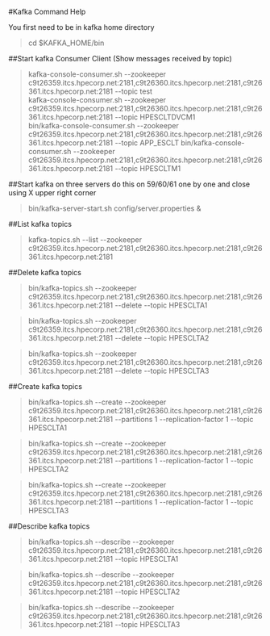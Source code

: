 #Kafka Command Help

You first need to be in kafka home directory

>cd $KAFKA_HOME/bin

##Start kafka Consumer Client (Show messages received by topic)
>kafka-console-consumer.sh --zookeeper c9t26359.itcs.hpecorp.net:2181,c9t26360.itcs.hpecorp.net:2181,c9t26361.itcs.hpecorp.net:2181 --topic test  
>kafka-console-consumer.sh --zookeeper c9t26359.itcs.hpecorp.net:2181,c9t26360.itcs.hpecorp.net:2181,c9t26361.itcs.hpecorp.net:2181 --topic HPESCLTDVCM1  
>bin/kafka-console-consumer.sh --zookeeper c9t26359.itcs.hpecorp.net:2181,c9t26360.itcs.hpecorp.net:2181,c9t26361.itcs.hpecorp.net:2181 --topic APP_ESCLT
>bin/kafka-console-consumer.sh --zookeeper c9t26359.itcs.hpecorp.net:2181,c9t26360.itcs.hpecorp.net:2181,c9t26361.itcs.hpecorp.net:2181 --topic HPESCLTM1

##Start kafka on three servers
do this on 59/60/61 one by one and close using X upper right corner
>bin/kafka-server-start.sh config/server.properties &

##List kafka topics
>kafka-topics.sh --list --zookeeper c9t26359.itcs.hpecorp.net:2181,c9t26360.itcs.hpecorp.net:2181,c9t26361.itcs.hpecorp.net:2181

##Delete kafka topics
>bin/kafka-topics.sh --zookeeper c9t26359.itcs.hpecorp.net:2181,c9t26360.itcs.hpecorp.net:2181,c9t26361.itcs.hpecorp.net:2181 --delete --topic HPESCLTA1

>bin/kafka-topics.sh --zookeeper c9t26359.itcs.hpecorp.net:2181,c9t26360.itcs.hpecorp.net:2181,c9t26361.itcs.hpecorp.net:2181 --delete --topic HPESCLTA2

>bin/kafka-topics.sh --zookeeper c9t26359.itcs.hpecorp.net:2181,c9t26360.itcs.hpecorp.net:2181,c9t26361.itcs.hpecorp.net:2181 --delete --topic HPESCLTA3

##Create kafka topics
>bin/kafka-topics.sh --create --zookeeper c9t26359.itcs.hpecorp.net:2181,c9t26360.itcs.hpecorp.net:2181,c9t26361.itcs.hpecorp.net:2181 --partitions 1 --replication-factor 1 --topic HPESCLTA1

>bin/kafka-topics.sh --create --zookeeper c9t26359.itcs.hpecorp.net:2181,c9t26360.itcs.hpecorp.net:2181,c9t26361.itcs.hpecorp.net:2181 --partitions 1 --replication-factor 1 --topic HPESCLTA2

>bin/kafka-topics.sh --create --zookeeper c9t26359.itcs.hpecorp.net:2181,c9t26360.itcs.hpecorp.net:2181,c9t26361.itcs.hpecorp.net:2181 --partitions 1 --replication-factor 1 --topic HPESCLTA3

##Describe kafka topics
>bin/kafka-topics.sh --describe --zookeeper c9t26359.itcs.hpecorp.net:2181,c9t26360.itcs.hpecorp.net:2181,c9t26361.itcs.hpecorp.net:2181 --topic HPESCLTA1

>bin/kafka-topics.sh --describe --zookeeper c9t26359.itcs.hpecorp.net:2181,c9t26360.itcs.hpecorp.net:2181,c9t26361.itcs.hpecorp.net:2181 --topic HPESCLTA2

>bin/kafka-topics.sh --describe --zookeeper c9t26359.itcs.hpecorp.net:2181,c9t26360.itcs.hpecorp.net:2181,c9t26361.itcs.hpecorp.net:2181 --topic HPESCLTA3


